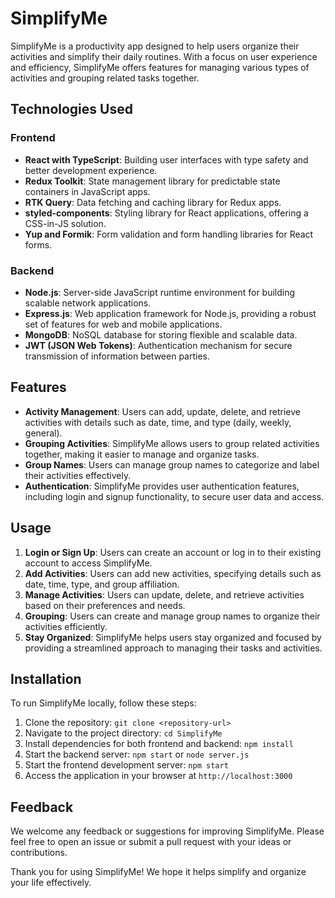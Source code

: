 # SimplifyMe

SimplifyMe is a productivity app designed to help users organize their activities and simplify their daily routines. With a focus on user experience and efficiency, SimplifyMe offers features for managing various types of activities and grouping related tasks together.

## Technologies Used

### Frontend

- **React with TypeScript**: Building user interfaces with type safety and better development experience.
- **Redux Toolkit**: State management library for predictable state containers in JavaScript apps.
- **RTK Query**: Data fetching and caching library for Redux apps.
- **styled-components**: Styling library for React applications, offering a CSS-in-JS solution.
- **Yup and Formik**: Form validation and form handling libraries for React forms.

### Backend

- **Node.js**: Server-side JavaScript runtime environment for building scalable network applications.
- **Express.js**: Web application framework for Node.js, providing a robust set of features for web and mobile applications.
- **MongoDB**: NoSQL database for storing flexible and scalable data.
- **JWT (JSON Web Tokens)**: Authentication mechanism for secure transmission of information between parties.

## Features

- **Activity Management**: Users can add, update, delete, and retrieve activities with details such as date, time, and type (daily, weekly, general).
- **Grouping Activities**: SimplifyMe allows users to group related activities together, making it easier to manage and organize tasks.
- **Group Names**: Users can manage group names to categorize and label their activities effectively.
- **Authentication**: SimplifyMe provides user authentication features, including login and signup functionality, to secure user data and access.

## Usage

1. **Login or Sign Up**: Users can create an account or log in to their existing account to access SimplifyMe.
2. **Add Activities**: Users can add new activities, specifying details such as date, time, type, and group affiliation.
3. **Manage Activities**: Users can update, delete, and retrieve activities based on their preferences and needs.
4. **Grouping**: Users can create and manage group names to organize their activities efficiently.
5. **Stay Organized**: SimplifyMe helps users stay organized and focused by providing a streamlined approach to managing their tasks and activities.

## Installation

To run SimplifyMe locally, follow these steps:

1. Clone the repository: `git clone <repository-url>`
2. Navigate to the project directory: `cd SimplifyMe`
3. Install dependencies for both frontend and backend: `npm install`
4. Start the backend server: `npm start` or `node server.js`
5. Start the frontend development server: `npm start`
6. Access the application in your browser at `http://localhost:3000`

## Feedback

We welcome any feedback or suggestions for improving SimplifyMe. Please feel free to open an issue or submit a pull request with your ideas or contributions.

Thank you for using SimplifyMe! We hope it helps simplify and organize your life effectively.
